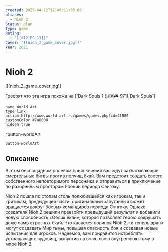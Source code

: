 ```yaml
---
created: 2025-04-12T17:06:11+03:00
aliases:
  - Nioh 2
Status: plan
Type: game
Rating:
  - "[[®️12|PG-13]]"
Cover: "[[nioh_2_game_cover.jpg]]"
Year: 2021
---
```


# Nioh 2

![[nioh_2_game_cover.jpg]]

Говорят что эта игра похожа на [[Dark Souls 1 (🇯🇵🎮 971)|Dark Souls]].

```button
name World Art
type link
action http://www.world-art.ru/games/games.php?id=41886
customColor #7a0000
hidden true
```
^button-worldArt


`button-worldArt`

## Описание

В этом беспощадном ролевом приключении вас ждут захватывающие смертельные битвы против полчищ ёкай. Вам предстоит создать своего собственного неповторимого персонажа и отправиться в приключение по разоренным просторам Японии периода Сэнгоку.

Nioh 2 пошла по стопам столь полюбившейся как игрокам, так и критикам, предыдущей части: оригинальный запутанный сюжет вращается вокруг боевых командиров периода Сэнгоку. Однако создатели Nioh 2 решили превзойти предыдущий результат и добавили новую способность «Облик ёкай», которая позволяет герою сокрушать даже самых грозных ёкай. Что касается новинок Nioh 2, то теперь враги могут создавать Мир тьмы, повышая опасность боя и создавая новые испытания для игроков. Надеемся, вам понравится истреблять устрашающих чудовищ, выпустив на волю свою внутреннюю тьму в мире Nioh 2.
